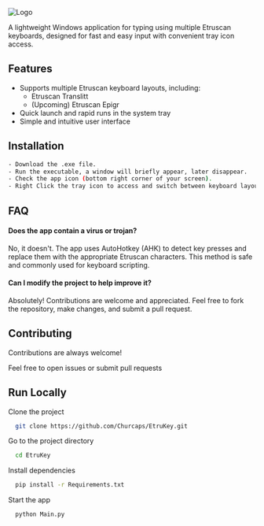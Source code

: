 
![Logo](https://i.ibb.co/BV27CLZr/FullIcon.png)

A lightweight Windows application for typing using multiple Etruscan keyboards, designed for fast and easy input with convenient tray icon access.
## Features

- Supports multiple Etruscan keyboard layouts, including:
    - Etruscan Translitt
    - (Upcoming) Etruscan Epigr
- Quick launch and rapid runs in the system tray
- Simple and intuitive user interface


## Installation

```bash
- Download the .exe file.
- Run the executable, a window will briefly appear, later disappear.
- Check the app icon (bottom right corner of your screen).
- Right Click the tray icon to access and switch between keyboard layouts.
```

## FAQ

#### Does the app contain a virus or trojan?

No, it doesn't. The app uses AutoHotkey (AHK) to detect key presses and replace them with the appropriate Etruscan characters. This method is safe and commonly used for keyboard scripting.

#### Can I modify the project to help improve it?

Absolutely! Contributions are welcome and appreciated. Feel free to fork the repository, make changes, and submit a pull request.

## Contributing

Contributions are always welcome!

Feel free to open issues or submit pull requests

## Run Locally

Clone the project

```bash
  git clone https://github.com/Churcaps/EtruKey.git
```

Go to the project directory

```bash
  cd EtruKey
```

Install dependencies

```bash
  pip install -r Requirements.txt
```

Start the app

```bash
  python Main.py
```

